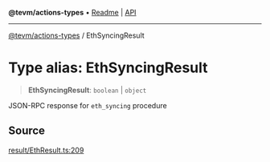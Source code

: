 **@tevm/actions-types** • [Readme](../README.md) \| [API](../globals.md)

***

[@tevm/actions-types](../README.md) / EthSyncingResult

# Type alias: EthSyncingResult

> **EthSyncingResult**: `boolean` \| `object`

JSON-RPC response for `eth_syncing` procedure

## Source

[result/EthResult.ts:209](https://github.com/evmts/tevm-monorepo/blob/main/packages/actions-types/src/result/EthResult.ts#L209)
